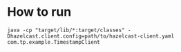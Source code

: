 # How to run

`java -cp "target/lib/*:target/classes" -Dhazelcast.client.config=path/to/hazelcast-client.yaml com.tp.example.TimestampClient`

